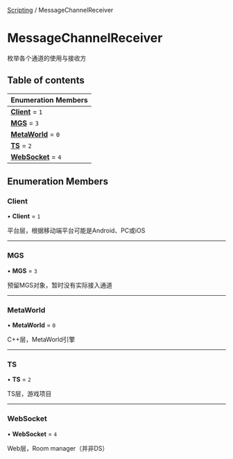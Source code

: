 [Scripting](../groups/Core.Scripting.md) / MessageChannelReceiver

# MessageChannelReceiver <Badge type="tip" text="Enumeration" /> <Score text="MessageChannelReceiver" />

枚举各个通道的使用与接收方

## Table of contents

| Enumeration Members |
| :-----|
| **[Client](mw.MessageChannelReceiver.md#client)** = ``1`` <br> |
| **[MGS](mw.MessageChannelReceiver.md#mgs)** = ``3`` <br> |
| **[MetaWorld](mw.MessageChannelReceiver.md#metaworld)** = ``0`` <br> |
| **[TS](mw.MessageChannelReceiver.md#ts)** = ``2`` <br> |
| **[WebSocket](mw.MessageChannelReceiver.md#websocket)** = ``4`` <br> |

## Enumeration Members

### Client <Score text="Client" /> 

• **Client** = ``1``

平台层，根据移动端平台可能是Android、PC或iOS

___

### MGS <Score text="MGS" /> 

• **MGS** = ``3``

预留MGS对象，暂时没有实际接入通道

___

### MetaWorld <Score text="MetaWorld" /> 

• **MetaWorld** = ``0``

C++层，MetaWorld引擎

___

### TS <Score text="TS" /> 

• **TS** = ``2``

TS层，游戏项目

___

### WebSocket <Score text="WebSocket" /> 

• **WebSocket** = ``4``

Web层，Room manager（并非DS）
